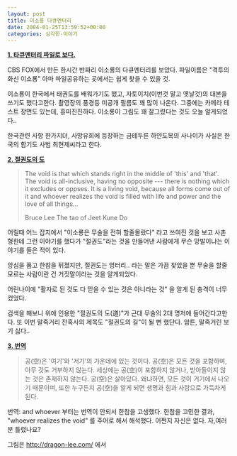 ```yaml
---
layout: post
title: 이소룡 다큐멘터리
date: 2004-01-25T13:59:52+00:00
categories: 심각한-이야기
---
```

<u><b>1. 타큐멘터리 파일로 보다.</b></u>

CBS FOX에서 만든 한시간 반짜리 이소룡의 다큐멘터리를 보았다. 파일이름은 "격투의 화신 이소룡" 아마 파일공유하는 곳에서는 쉽게 찾을 수 있을 것.

이소룡이 한국에서 태권도를 배워가기도 했고, 자토이치(이번것 말고 옛날것)의 대본을 쓰기도 했다고한다. 촬영장의 풍경등 미공개 필름도 꽤 많이 나온다. 그중에는 카메라 테스트 장면도 있는데, 흥미진진하다. 이소룡이 그림도 꽤 잘그렸다는 것도 오늘 알게되었다..

한국관련 사항 한가지더, 사망유희에 등장하는 금테두른 하얀도복의 사나이가 사실은 한국의 합기도 사범 최현제씨라고 한다.

<u><b>2. 절권도의 도</b></u>

<blockquote>The void is that which stands right in the middle of 'this' and 'that'. The void is all-inclusive, having no opposite --- there is nothing which it excludes or oppses. It is a living void, because all forms come out of it and whoever realizes the void is filled with life and power and the love of all things...

Bruce Lee
The tao of Jeet Kune Do</blockquote>

어릴때 어느 잡지에서 "이소룡은 무술을 전혀 할줄몰랐다" 라고 쓰여진 것을 보고 사촌형한테 그런 이야기를 했다가 "절권도"라는 것을 만들어낸 사람에게 무슨 망발이냐는 이야기를 들은 적이 있다.

앙심을 품고 한참을 뒤졌지만, 절권도는 엉터리.. 라는 말은 가끔 찾았을 뿐 무술을 할줄 모르는 사람이란 건 거짓말이라는 것을 알게되었다.

어린나이에 "활자로 된 것도 다 믿을 수 있는 것은 아니라는 것" 을 알게 된 충격이 너무컸었다.

검색을 해보니 위에 인용한 "절권도의 도(道)"가 근대 무술의 2대 명저에 들어간다고한다. 또 이번 말죽거리 잔혹사의 제목도 "절권도의 길"이 될 뻔 했단다. 암튼, 말죽거린 보기 싫다..

<u><b>3. 번역</b></u>

<blockquote>공(空)은 '여기'와 '저기'의 가운데에 있는 것이다. 공(空)은 모든 것을 포함하며, 아무 것도 거부하지 않는다. 세상에는 공(空)이 포함하지 않거나, 받아들이지 않는 것은 존재하지 않는다. 공(空)은 살아있다. 왜냐하면, 모든 것이 거기에서 나오기 때문이며, 또한 누구든지 공(空)을 알게 되면 생명과 힘과 사랑으로 가득차게 된다.</blockquote>

번역: and whoever 부터는 번역이 안되서 한참을 고생했다. 한참을 고민한 결과, "whoever realizes the void" 를 주어로 해서 해석했다. 어쩐지 자신은 없다. 자,여러분 틀렸나요?

그림은 http://dragon-lee.com/ 에서
